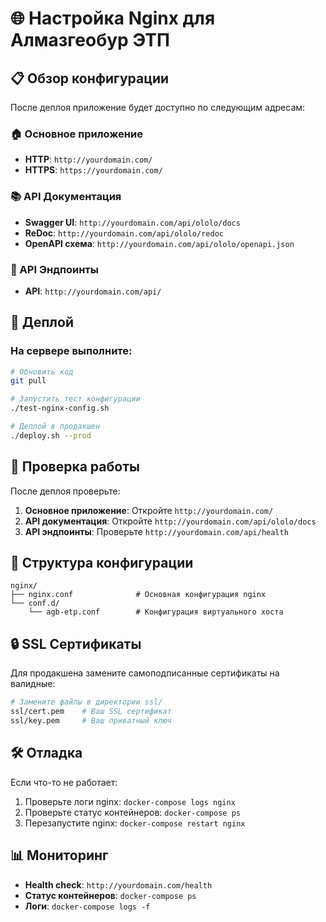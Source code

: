 # 🌐 Настройка Nginx для Алмазгеобур ЭТП

## 📋 Обзор конфигурации

После деплоя приложение будет доступно по следующим адресам:

### 🏠 Основное приложение
- **HTTP**: `http://yourdomain.com/`
- **HTTPS**: `https://yourdomain.com/`

### 📚 API Документация
- **Swagger UI**: `http://yourdomain.com/api/ololo/docs`
- **ReDoc**: `http://yourdomain.com/api/ololo/redoc`
- **OpenAPI схема**: `http://yourdomain.com/api/ololo/openapi.json`

### 🔌 API Эндпоинты
- **API**: `http://yourdomain.com/api/`

## 🚀 Деплой

### На сервере выполните:

```bash
# Обновить код
git pull

# Запустить тест конфигурации
./test-nginx-config.sh

# Деплой в продакшен
./deploy.sh --prod
```

## 🔧 Проверка работы

После деплоя проверьте:

1. **Основное приложение**: Откройте `http://yourdomain.com/`
2. **API документация**: Откройте `http://yourdomain.com/api/ololo/docs`
3. **API эндпоинты**: Проверьте `http://yourdomain.com/api/health`

## 📁 Структура конфигурации

```
nginx/
├── nginx.conf              # Основная конфигурация nginx
└── conf.d/
    └── agb-etp.conf        # Конфигурация виртуального хоста
```

## 🔒 SSL Сертификаты

Для продакшена замените самоподписанные сертификаты на валидные:

```bash
# Замените файлы в директории ssl/
ssl/cert.pem    # Ваш SSL сертификат
ssl/key.pem     # Ваш приватный ключ
```

## 🛠 Отладка

Если что-то не работает:

1. Проверьте логи nginx: `docker-compose logs nginx`
2. Проверьте статус контейнеров: `docker-compose ps`
3. Перезапустите nginx: `docker-compose restart nginx`

## 📊 Мониторинг

- **Health check**: `http://yourdomain.com/health`
- **Статус контейнеров**: `docker-compose ps`
- **Логи**: `docker-compose logs -f`
